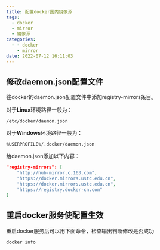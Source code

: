 ```yaml
---
title: 配置docker国内镜像源
tags:
  - docker
  - mirror
  - 镜像源
categories:
  - - docker
    - mirror
date: 2022-07-12 16:11:03
---
```



## 修改daemon.json配置文件

往docker的daemon.json配置文件中添加registry-mirrors条目。

对于**Linux**环境路径一般为：

```
/etc/docker/daemon.json
```

对于**Windows**环境路径一般为：

```
%USERPROFILE%/.docker/daemon.json
```

给daemon.json添加以下内容：

```json
"registry-mirrors": [
    "http://hub-mirror.c.163.com",
    "https://docker.mirrors.ustc.edu.cn",
    "https://docker.mirrors.ustc.edu.cn",
    "https://registry.docker-cn.com"
]
```

## 重启docker服务使配置生效

重启docker服务后可以用下面命令，检查输出判断修改是否成功

```bash
docker info
```

